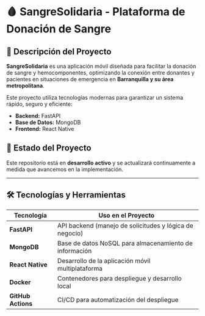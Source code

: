 # 🩸 SangreSolidaria - Plataforma de Donación de Sangre  

## 📌 Descripción del Proyecto  
**SangreSolidaria** es una aplicación móvil diseñada para facilitar la donación de sangre y hemocomponentes, optimizando la conexión entre donantes y pacientes en situaciones de emergencia en **Barranquilla y su área metropolitana**.  

Este proyecto utiliza tecnologías modernas para garantizar un sistema rápido, seguro y eficiente:  
- **Backend:** FastAPI  
- **Base de Datos:** MongoDB  
- **Frontend:** React Native  

## 🚀 Estado del Proyecto  
Este repositorio está en **desarrollo activo** y se actualizará continuamente a medida que avancemos en la implementación.  

---

## 🛠️ Tecnologías y Herramientas  

| Tecnología       | Uso en el Proyecto |
|-----------------|------------------|
| **FastAPI**     | API backend (manejo de solicitudes y lógica de negocio) |
| **MongoDB**     | Base de datos NoSQL para almacenamiento de información |
| **React Native** | Desarrollo de la aplicación móvil multiplataforma |
| **Docker**      | Contenedores para despliegue y desarrollo local |
| **GitHub Actions** | CI/CD para automatización del despliegue |


